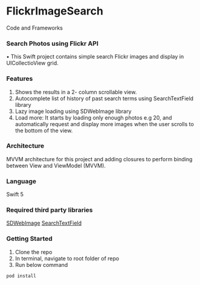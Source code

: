 # FlickrImageSearch

Code and Frameworks

### Search Photos using Flickr API
• This Swift project contains simple search Flickr images and display  in UICollectioView grid.

### Features
1. Shows the results in a 2- column scrollable view.
2. Autocomplete list of history of past search terms using SearchTextField library
3. Lazy image loading using SDWebImage library
4. Load more: It starts by loading only enough photos e.g 20, and automatically request and display more images when the user scrolls to the bottom of the view. 

### Architecture
MVVM architecture for this project and adding closures to perform binding between View and ViewModel (MVVM).

### Language 
Swift 5

### Required third party libraries
[SDWebImage](https://github.com/SDWebImage/SDWebImage)
[SearchTextField](https://github.com/apasccon/SearchTextField)


### Getting Started
1. Clone the repo
2. In terminal, navigate to root folder of repo
3. Run below command

```sh
pod install
```
